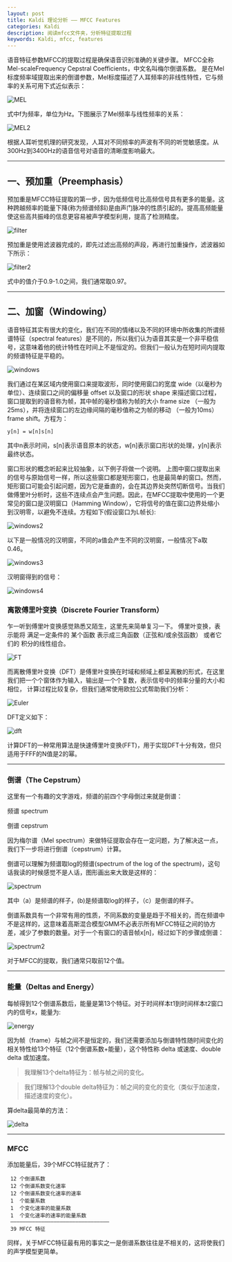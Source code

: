 ```yaml
---
layout: post
title: Kaldi 理论分析 —— MFCC Features
categories: Kaldi
description: 阅读mfcc文件夹，分析特征提取过程
keywords: Kaldi, mfcc, features
---
```


语音特征参数MFCC的提取过程是确保语音识别准确的关键步骤。
MFCC全称Mel-scaleFrequency Cepstral Coefficients，中文名叫梅尔倒谱系数。
是在Mel标度频率域提取出来的倒谱参数，Mel标度描述了人耳频率的非线性特性，它与频率的关系可用下式近似表示：

![MEL](/images/blog/MEL.png)

式中f为频率，单位为Hz。下图展示了Mel频率与线性频率的关系：

![MEL2](/images/blog/MEL2.png)

根据人耳听觉机理的研究发现，人耳对不同频率的声波有不同的听觉敏感度。从300Hz到3400Hz的语音信号对语音的清晰度影响最大。

---

## 一、预加重（Preemphasis）

预加重是MFCC特征提取的第一步，因为低频信号比高频信号具有更多的能量。这种跨越频率的能量下降(称为频谱倾斜)是由声门脉冲的性质引起的。提高高频能量使这些高共振峰的信息更容易被声学模型利用，提高了检测精度。

![filter](/images/blog/filter.png)

预加重是使用滤波器完成的，即先过滤出高频的声段，再进行加重操作，滤波器如下所示：

![filter2](/images/blog/filter2.png)

式中的值介于0.9-1.0之间，我们通常取0.97。

---

## 二、加窗（Windowing）

语音特征其实有很大的变化，我们在不同的情绪以及不同的环境中所收集的所谓频谱特征（spectral features）是不同的，所以我们认为语音其实是一个非平稳信号，这意味着他的统计特性在时间上不是恒定的。但我们一般认为在短时间内提取的频谱特征是平稳的。

![windows](/images/blog/windows.png)

我们通过在某区域内使用窗口来提取波形，同时使用窗口的宽度 wide（以毫秒为单位）、连续窗口之间的偏移量 offset 以及窗口的形状 shape 来描述窗口过程，窗口提取到的语音称为帧，其中帧的毫秒值称为帧的大小 frame size （一般为25ms），并将连续窗口的左边缘间隔的毫秒值称之为帧的移动 （一般为10ms）frame shift。方程为：

```
y[n] = w[n]s[n]
```

其中n表示时间，s[n]表示语音原本的状态，w[n]表示窗口形状的处理，y[n]表示最终状态。

窗口形状的概念听起来比较抽象，以下例子将做一个说明。
上图中窗口提取出来的信号与原始信号一样，所以这些窗口都是矩形窗口，也是最简单的窗口。然而，矩形窗口可能会引起问题，因为它是垂直的，会在其边界处突然切断信号。当我们做傅里叶分析时，这些不连续点会产生问题。因此，在MFCC提取中使用的一个更常见的窗口是汉明窗口（Hamming Window），它将信号的值在窗口边界处缩小到汉明零，以避免不连续。方程如下(假设窗口为L帧长):

![windows2](/images/blog/windows2.png)

以下是一般情况的汉明窗，不同的a值会产生不同的汉明窗，一般情况下a取0.46。

![windows3](/images/blog/windows3.png)

汉明窗得到的信号：

![windows4](/images/blog/windows4.png)

### 离散傅里叶变换（Discrete Fourier Transform）

乍一听到傅里叶变换感觉熟悉又陌生，这里先来简单复习一下。
傅里叶变换，表示能将 满足一定条件的 某个函数 表示成三角函数（正弦和/或余弦函数） 或者它们的 积分的线性组合。

![FT](/images/blog/FT.png)

而离散傅里叶变换（DFT）是傅里叶变换在时域和频域上都呈离散的形式，在这里我们把一个个窗体作为输入，输出是一个个复数，表示信号中的频率分量的大小和相位，
计算过程比较复杂，但我们通常使用欧拉公式帮助我们分析：

![Euler](/images/blog/Euler.png)

DFT定义如下：

![dft](/images/blog/dft.png)

计算DFT的一种常用算法是快速傅里叶变换(FFT)，用于实现DFT十分有效，但只适用于FFF的N值是2的幂。

---

### 倒谱（The Cepstrum）

这里有一个有趣的文字游戏，频谱的前四个字母倒过来就是倒谱：

频谱 spectrum

倒谱 cepstrum


因为梅尔谱（Mel spectrum）来做特征提取会存在一定问题，为了解决这一点，我们下一步将进行倒谱（cepstrum）计算。

倒谱可以理解为频谱取log的频谱(spectrum of the log of the spectrum)，这句话我读的时候感觉不是人话，图形画出来大致是这样的：

![spectrum](/images/blog/spectrum.png)

其中（a）是频谱的样子，(b)是频谱取log的样子，（c）是倒谱的样子。

倒谱系数具有一个非常有用的性质，不同系数的变量是趋于不相关的，而在频谱中不是这样的，这意味着高斯混合模型GMM不必表示所有MFCC特征之间的协方差，减少了参数的数量。对于一个有窗口的语音帧x[n]，经过如下的步骤成倒谱：

![spectrum2](/images/blog/spectrum2.png)

对于MFCC的提取，我们通常只取前12个值。

---

### 能量（Deltas and Energy）

每帧得到12个倒谱系数后，能量是第13个特征。对于时间样本t1到时间样本t2窗口内的信号x，能量为:

![energy](/images/blog/energy.png)

因为帧（frame）与帧之间不是恒定的，我们还需要添加与倒谱特性随时间变化的相关特性给13个特征（12个倒谱系数+能量），这个特性称 delta 或速度、double delta 或加速度。

> 我理解13个delta特征为：帧与帧之间的变化。

> 我们理解13个double delta特征为：帧之间的变化的变化（类似于加速度，描述速度的变化）。

算delta最简单的方法：

![delta](/images/blog/delta.png)

---

### MFCC

添加能量后，39个MFCC特征就齐了：

```
 12 个倒谱系数
 12 个倒谱系数变化速率
 12 个倒谱系数变化速率的速率
 1  个能量系数
 1  个变化速率的能量系数
 1  个变化速率的速率的能量系数
 ————————————————————————————————
 39 MFCC 特征
```

同样，关于MFCC特征最有用的事实之一是倒谱系数往往是不相关的，这将使我们的声学模型更简单。